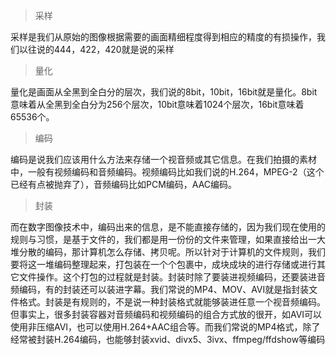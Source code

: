 >采样

采样是我们从原始的图像根据需要的画面精细程度得到相应的精度的有损操作，我们以往说的444，422，420就是说的采样


>量化

量化是画面从全黑到全白分的层次，我们说的8bit，10bit，16bit就是量化。8bit意味着从全黑到全白分为256个层次，10bit意味着1024个层次，16bit意味着65536个。

>编码

编码是说我们应该用什么方法来存储一个视音频或其它信息。在我们拍摄的素材中，一般有视频编码和音频编码。视频编码比如我们说的H.264，MPEG-2（这个已经有点被抛弃了），音频编码比如PCM编码，AAC编码。

>封装

而在数字图像技术中，编码出来的信息，是不能直接存储的，因为我们现在使用的规则与习惯，是基于文件的，我们都是用一份份的文件来管理，如果直接给出一大堆分散的编码，那计算机怎么存储、拷贝呢。所以针对于计算机的文件规则，我们要将这一堆编码整理起来，打包装在一个个包裹中，成块成块的进行存储或进行其它文件操作。这个打包的过程就是封装。封装时除了要装进视频编码，还要装进音频编码，有的封装还可以装进字幕。我们常说的MP4、MOV、AVI就是指封装文件格式。封装是有规则的，不是说一种封装格式就能够装进任意一个视音频编码。但事实上，很多封装容器对音频编码和视频编码的组合方式放的很开，如AVI可以使用非压缩AVI，也可以使用H.264+AAC组合等。而我们常说的MP4格式，除了经常被封装H.264编码，也能够封装xvid、divx5、3ivx、ffmpeg/ffdshow等编码